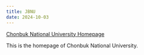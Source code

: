 ```yaml
---
title: JBNU
date: 2024-10-03
---
```


[Chonbuk National University Homepage](https://www.jbnu.ac.kr/kor/)

<!--more-->

This is the homepage of Chonbuk National University.
